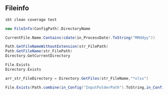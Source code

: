
## Fileinfo

```sh
sbt clean coverage test
```

```scala
new FileInfo(ConfigPath).DirectoryName
```


```scala
CurrentFile.Name.Contains(cdate(in_ProcessDate).ToString("MMddyy"))
```


```scala
Path.GetFileNameWithoutExtension(str_FilePath)
Path.GetFileName(str_FilePath)
Directory.GetCurrentDirectory

```

```scala
File.Exists
Directory.Exists

```

```scala
arr_str_FileDirectory = Directory.GetFiles(str_FileName,"*xlsx")

```

```scala
File.Exists(Path.combine(in_Config("InputFolderPath").ToString,in_Config("FileName").ToString))

```
